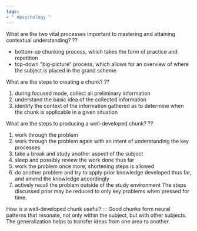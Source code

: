 ```yaml
---
tags:
- " #psychology "
---
```




What are the two vital processes important to mastering and attaining contextual understanding? 
??
- bottom-up chunking process, which takes the form of practice and repetition
- top-down "big-picture" process, which allows for an overview of where the subject is placed in the grand scheme <!--SR:!2023-11-10,212,259-->

What are the steps to creating a chunk?
??
1. during focused mode, collect all preliminary information
2. understand the basic idea of the collected information
3. identify the context of the information gathered as to determine when the chunk is applicable in a given situation<!--SR:!2023-09-21,15,159-->

What are the steps to producing a well-developed chunk?
??
1. work through the problem
2. work through the problem again with an intent of understanding the key processes
3. take a break and study another aspect of the subject
4. sleep and possibly review the work done thus far
5. work the problem once more; shortening steps is allowed
6. do another problem and try to apply prior knowledge developed thus far, and amend the knowledge accordingly
7. actively recall the problem outside of the study environment
The steps discussed prior may be reduced to only key problems when pressed for time. <!--SR:!2023-09-27,14,130-->

How is a well-developed chunk useful? ::: Good chunks form neural patterns that resonate, not only within the subject, but with other subjects. The generalization helps to transfer ideas from one area to another. <!--SR:!2024-06-06,484,270-->